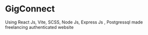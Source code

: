 # GigConnect
Using React Js, Vite, SCSS, Node Js, Express Js , Postgressql made freelancing authenticated website
